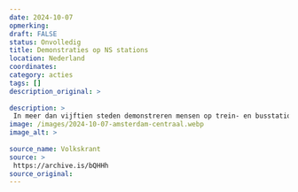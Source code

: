 ```yaml
---
date: 2024-10-07
opmerking: 
draft: FALSE
status: Onvolledig
title: Demonstraties op NS stations
location: Nederland
coordinates: 
category: acties
tags: []
description_original: > 
 
description: > 
 In meer dan vijftien steden demonstreren mensen op trein- en busstations tegen de Nederlandse medeplichtigheid aan de genocide in Palestina. Ook herdenken ze dat een jaar geleden het "Israëlische" geweld in Palestina drastisch escaleerde.  
image: /images/2024-10-07-amsterdam-centraal.webp
image_alt: > 
 
source_name: Volkskrant
source: > 
 https://archive.is/bQHHh
source_original: 
---
```

